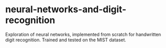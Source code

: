 # neural-networks-and-digit-recognition
Exploration of neural networks, implemented from scratch for handwritten digit recognition. Trained and tested on the MIST dataset.
